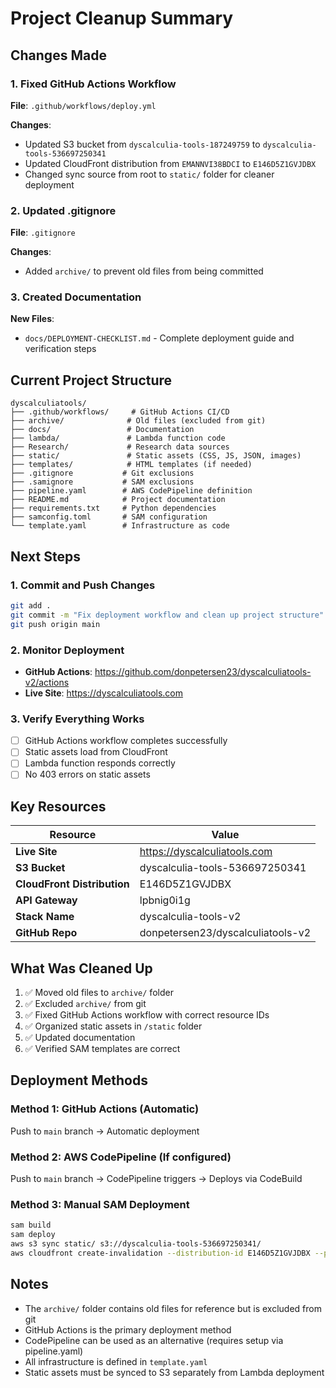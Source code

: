 # Project Cleanup Summary

## Changes Made

### 1. Fixed GitHub Actions Workflow
**File**: `.github/workflows/deploy.yml`

**Changes**:
- Updated S3 bucket from `dyscalculia-tools-187249759` to `dyscalculia-tools-536697250341`
- Updated CloudFront distribution from `EMANNVI38BDCI` to `E146D5Z1GVJDBX`
- Changed sync source from root to `static/` folder for cleaner deployment

### 2. Updated .gitignore
**File**: `.gitignore`

**Changes**:
- Added `archive/` to prevent old files from being committed

### 3. Created Documentation
**New Files**:
- `docs/DEPLOYMENT-CHECKLIST.md` - Complete deployment guide and verification steps

## Current Project Structure

```
dyscalculiatools/
├── .github/workflows/     # GitHub Actions CI/CD
├── archive/              # Old files (excluded from git)
├── docs/                 # Documentation
├── lambda/               # Lambda function code
├── Research/             # Research data sources
├── static/               # Static assets (CSS, JS, JSON, images)
├── templates/            # HTML templates (if needed)
├── .gitignore           # Git exclusions
├── .samignore           # SAM exclusions
├── pipeline.yaml        # AWS CodePipeline definition
├── README.md            # Project documentation
├── requirements.txt     # Python dependencies
├── samconfig.toml       # SAM configuration
└── template.yaml        # Infrastructure as code
```

## Next Steps

### 1. Commit and Push Changes

```bash
git add .
git commit -m "Fix deployment workflow and clean up project structure"
git push origin main
```

### 2. Monitor Deployment

- **GitHub Actions**: https://github.com/donpetersen23/dyscalculiatools-v2/actions
- **Live Site**: https://dyscalculiatools.com

### 3. Verify Everything Works

- [ ] GitHub Actions workflow completes successfully
- [ ] Static assets load from CloudFront
- [ ] Lambda function responds correctly
- [ ] No 403 errors on static assets

## Key Resources

| Resource | Value |
|----------|-------|
| **Live Site** | https://dyscalculiatools.com |
| **S3 Bucket** | dyscalculia-tools-536697250341 |
| **CloudFront Distribution** | E146D5Z1GVJDBX |
| **API Gateway** | lpbnig0i1g |
| **Stack Name** | dyscalculia-tools-v2 |
| **GitHub Repo** | donpetersen23/dyscalculiatools-v2 |

## What Was Cleaned Up

1. ✅ Moved old files to `archive/` folder
2. ✅ Excluded `archive/` from git
3. ✅ Fixed GitHub Actions workflow with correct resource IDs
4. ✅ Organized static assets in `/static` folder
5. ✅ Updated documentation
6. ✅ Verified SAM templates are correct

## Deployment Methods

### Method 1: GitHub Actions (Automatic)
Push to `main` branch → Automatic deployment

### Method 2: AWS CodePipeline (If configured)
Push to `main` branch → CodePipeline triggers → Deploys via CodeBuild

### Method 3: Manual SAM Deployment
```bash
sam build
sam deploy
aws s3 sync static/ s3://dyscalculia-tools-536697250341/
aws cloudfront create-invalidation --distribution-id E146D5Z1GVJDBX --paths "/*"
```

## Notes

- The `archive/` folder contains old files for reference but is excluded from git
- GitHub Actions is the primary deployment method
- CodePipeline can be used as an alternative (requires setup via pipeline.yaml)
- All infrastructure is defined in `template.yaml`
- Static assets must be synced to S3 separately from Lambda deployment
